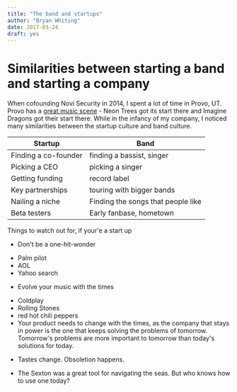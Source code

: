 ```yaml
---
title: "The band and startups"
author: "Bryan Whiting"
date: 2017-03-24
draft: yes
---
```


# Similarities between starting a band and starting a company

When cofounding Novi Security in 2014, I spent a lot of time in Provo, UT. Provo has a [great music scene](http://www.deseretnews.com/article/865652284/Imagine-Dragons-Neon-Trees-return-to-Provo-for-Velour-benefit-concert.html) - Neon Trees got its start there and Imagine Dragons got their start there. While in the infancy of my company, I noticed many similarities between the startup culture and band culture.

Startup | Band
---|---|
Finding a co-founder | finding a bassist, singer
Picking a CEO | picking a singer
Getting funding | record label
Key partnerships | touring with bigger bands
Nailing a niche | Finding the songs that people like
Beta testers | Early fanbase, hometown



Things to watch out for, if your'e a start up
* Don't be a one-hit-wonder
 - Palm pilot
 - AOL
 - Yahoo search
* Evolve your music with the times
 - Coldplay
 - Rolling Stones
 - red hot chili peppers
 - Your product needs to change with the times, as the company that stays in power is the one that keeps solving the problems of tomorrow. Tomorrow's problems are more important to tomorrow than today's solutions for today.
* Tastes change. Obsoletion happens.
 - The Sexton was a great tool for navigating the seas. But who knows how to use one today?
 


